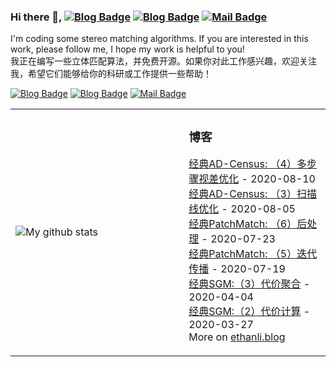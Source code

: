 ### Hi there 👋, [![Blog Badge](https://img.shields.io/badge/blog-150k%20pageview-brightgreen)](https://ethanli.blog.csdn.net/) [![Blog Badge](https://img.shields.io/badge/zhihu-10k%20pageview-brightgreen)](https://www.zhihu.com/people/yingsongli) [![Mail Badge](https://img.shields.io/badge/-ethan.li.whu@gmail.com-c14438?style=flat-square&logo=Gmail&logoColor=white&link=mailto:ethan.li.whu@gmail.com)](mailto:ethan.li.whu@gmail.com)
I'm coding some stereo matching algorithms. If you are interested in this work, please follow me, I hope my work is helpful to you!
<br>我正在编写一些立体匹配算法，并免费开源。如果你对此工作感兴趣，欢迎关注我，希望它们能够给你的科研或工作提供一些帮助！

[![Blog Badge](https://img.shields.io/badge/blog-150k%20pageview-brightgreen)](https://ethanli.blog.csdn.net/) [![Blog Badge](https://img.shields.io/badge/zhihu-10k%20pageview-brightgreen)](https://www.zhihu.com/people/yingsongli) [![Mail Badge](https://img.shields.io/badge/-ethan.li.whu@gmail.com-c14438?style=flat-square&logo=Gmail&logoColor=white&link=mailto:ethan.li.whu@gmail.com)](mailto:ethan.li.whu@gmail.com)

<table><tr><td valign="center" width="55%">
  
<!--
- ![Ethan Li's Github Stats](https://github-readme-stats.vercel.app/api?username=ethan-li-coding&show_icons=true&title_color=fff&icon_color=79ff97&text_color=9f9f9f&bg_color=151515)
-->
![My github stats](https://github-readme-stats.vercel.app/api?username=ethan-li-coding&show_icons=true&hide_border=true)
</td><td valign="top" width="45%">

### 博客
<!-- tils starts -->
[经典AD-Census: （4）多步骤视差优化](https://ethanli.blog.csdn.net/article/details/107922958) - 2020-08-10
<br>[经典AD-Census: （3）扫描线优化](https://ethanli.blog.csdn.net/article/details/107825411) - 2020-08-05
<br>[经典PatchMatch: （6）后处理](https://ethanli.blog.csdn.net/article/details/107549278) - 2020-07-23
<br>[经典PatchMatch: （5）迭代传播](https://ethanli.blog.csdn.net/article/details/107436340) - 2020-07-19 
<br>[经典SGM:（3）代价聚合](https://ethanli.blog.csdn.net/article/details/105316274) - 2020-04-04
<br>[经典SGM:（2）代价计算](https://ethanli.blog.csdn.net/article/details/105142484) - 2020-03-27
<br>More on [ethanli.blog](https://ethanli.blog.csdn.net/)
<!-- blog ends -->
</td></tr></table>


